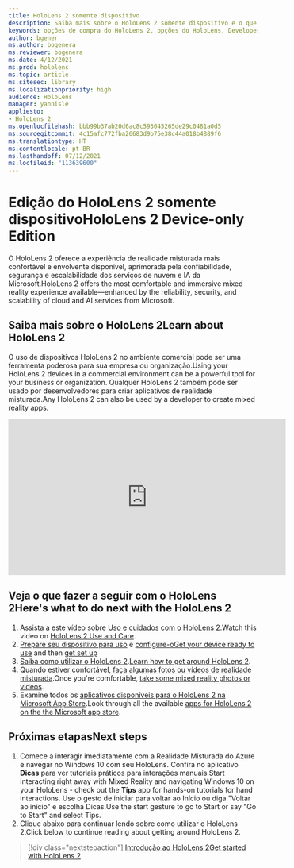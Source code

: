 ```yaml
---
title: HoloLens 2 somente dispositivo
description: Saiba mais sobre o HoloLens 2 somente dispositivo e o que fazer após adquirir um.
keywords: opções de compra do HoloLens 2, opções do HoloLens, Developer Edition
author: bgener
ms.author: bogenera
ms.reviewer: bogenera
ms.date: 4/12/2021
ms.prod: hololens
ms.topic: article
ms.sitesec: library
ms.localizationpriority: high
audience: HoloLens
manager: yannisle
appliesto:
- HoloLens 2
ms.openlocfilehash: bbb99b37ab20d6ac8c593045265de29c0481a0d5
ms.sourcegitcommit: 4c15afc772fba26683d9b75e38c44a018b4889f6
ms.translationtype: HT
ms.contentlocale: pt-BR
ms.lasthandoff: 07/12/2021
ms.locfileid: "113639600"
---
```

# <a name="hololens-2-device-only-edition"></a><span data-ttu-id="104cf-104">Edição do HoloLens 2 somente dispositivo</span><span class="sxs-lookup"><span data-stu-id="104cf-104">HoloLens 2 Device-only Edition</span></span>

<span data-ttu-id="104cf-105">O HoloLens 2 oferece a experiência de realidade misturada mais confortável e envolvente disponível, aprimorada pela confiabilidade, segurança e escalabilidade dos serviços de nuvem e IA da Microsoft.</span><span class="sxs-lookup"><span data-stu-id="104cf-105">HoloLens 2 offers the most comfortable and immersive mixed reality experience available—enhanced by the reliability, security, and scalability of cloud and AI services from Microsoft.</span></span>

## <a name="learn-about-hololens-2"></a><span data-ttu-id="104cf-106">Saiba mais sobre o HoloLens 2</span><span class="sxs-lookup"><span data-stu-id="104cf-106">Learn about HoloLens 2</span></span>
<span data-ttu-id="104cf-107">O uso de dispositivos HoloLens 2 no ambiente comercial pode ser uma ferramenta poderosa para sua empresa ou organização.</span><span class="sxs-lookup"><span data-stu-id="104cf-107">Using your HoloLens 2 devices in a commercial environment can be a powerful tool for your business or organization.</span></span> <span data-ttu-id="104cf-108">Qualquer HoloLens 2 também pode ser usado por desenvolvedores para criar aplicativos de realidade misturada.</span><span class="sxs-lookup"><span data-stu-id="104cf-108">Any HoloLens 2 can also be used by a developer to create mixed reality apps.</span></span>

<iframe width="560" height="315" src="https://www.youtube.com/embed/XwOnHqiNAeU" frameborder="0" allow="accelerometer; autoplay; clipboard-write; encrypted-media; gyroscope; picture-in-picture" allowfullscreen></iframe>

## <a name="heres-what-to-do-next-with-the-hololens-2"></a><span data-ttu-id="104cf-109">Veja o que fazer a seguir com o HoloLens 2</span><span class="sxs-lookup"><span data-stu-id="104cf-109">Here's what to do next with the HoloLens 2</span></span>

1. <span data-ttu-id="104cf-110">Assista a este vídeo sobre [Uso e cuidados com o HoloLens 2](/hololens/hololens2-maintenance##HoloLens-2-Use-and-Care).</span><span class="sxs-lookup"><span data-stu-id="104cf-110">Watch this video on [HoloLens 2 Use and Care](/hololens/hololens2-maintenance##HoloLens-2-Use-and-Care).</span></span>
1. <span data-ttu-id="104cf-111">[Prepare seu dispositivo para uso](/hololens/hololens2-setup) e [configure-o](/hololens/hololens2-start)</span><span class="sxs-lookup"><span data-stu-id="104cf-111">[Get your device ready to use](/hololens/hololens2-setup) and then [get set up](/hololens/hololens2-start)</span></span>
1. <span data-ttu-id="104cf-112">[Saiba como utilizar o HoloLens 2](/hololens/holographic-home).</span><span class="sxs-lookup"><span data-stu-id="104cf-112">[Learn how to get around HoloLens 2](/hololens/holographic-home).</span></span>
1. <span data-ttu-id="104cf-113">Quando estiver confortável, [faça algumas fotos ou vídeos de realidade misturada](/hololens/holographic-photos-and-videos).</span><span class="sxs-lookup"><span data-stu-id="104cf-113">Once you're comfortable, [take some mixed reality photos or videos](/hololens/holographic-photos-and-videos).</span></span>
1. <span data-ttu-id="104cf-114">Examine todos os [aplicativos disponíveis para o HoloLens 2 na Microsoft App Store](/hololens/holographic-store-apps).</span><span class="sxs-lookup"><span data-stu-id="104cf-114">Look through all the available [apps for HoloLens 2 on the the Microsoft app store](/hololens/holographic-store-apps).</span></span>

## <a name="next-steps"></a><span data-ttu-id="104cf-115">Próximas etapas</span><span class="sxs-lookup"><span data-stu-id="104cf-115">Next steps</span></span>

1. <span data-ttu-id="104cf-116">Comece a interagir imediatamente com a Realidade Misturada do Azure e navegar no Windows 10 com seu HoloLens. Confira no aplicativo **Dicas** para ver tutoriais práticos para interações manuais.</span><span class="sxs-lookup"><span data-stu-id="104cf-116">Start interacting right away with Mixed Reality and navigating Windows 10 on your HoloLens - check out the **Tips** app for hands-on tutorials for hand interactions.</span></span> <span data-ttu-id="104cf-117">Use o gesto de iniciar para voltar ao Início ou diga "Voltar ao início" e escolha Dicas.</span><span class="sxs-lookup"><span data-stu-id="104cf-117">Use the start gesture to go to Start or say "Go to Start" and select Tips.</span></span>
1. <span data-ttu-id="104cf-118">Clique abaixo para continuar lendo sobre como utilizar o HoloLens 2.</span><span class="sxs-lookup"><span data-stu-id="104cf-118">Click below to continue reading about getting around HoloLens 2.</span></span>

> [!div class="nextstepaction"]
> [<span data-ttu-id="104cf-119">Introdução ao HoloLens 2</span><span class="sxs-lookup"><span data-stu-id="104cf-119">Get started with HoloLens 2</span></span>](hololens2-basic-usage.md)